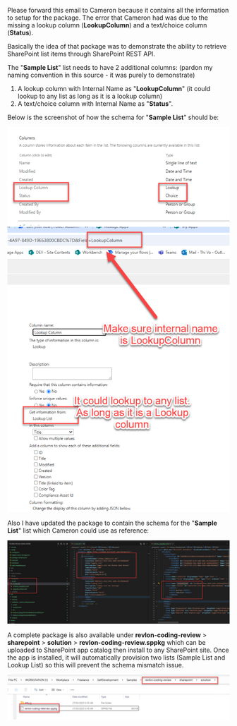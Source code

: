 Please forward this email to Cameron because it contains all the information to setup for the package.
The error that Cameron had was due to the missing a lookup column (**LookupColumn**) and a text/choice column (**Status**).

Basically the idea of that package was to demonstrate the ability to retrieve SharePoint list items through SharePoint REST API.

The "**Sample List**" list needs to have 2 additional columns: (pardon my naming convention in this source - it was purely to demonstrate)
1. A lookup column with Internal Name as "**LookupColumn**" (it could lookup to any list as long as it is a lookup column) 
2. A text/choice column with Internal Name as "**Status**".

Below is the screenshot of how the schema for "**Sample List**" should be:

![List Columns](/img/list_columns.png)
![LookupColumn](/img/lookupColumn.png)

Also I have updated the package to contain the schema for the "**Sample List**" list which Cameron could use as reference:

![Schema](/img/schema.png)

A complete package is also available under **revlon-coding-review** > **sharepoint** > **solution** > **revlon-coding-review.sppkg** which can be uploaded to SharePoint app catalog then install to any SharePoint site. Once the app is installed, it will automatically provision two lists (Sample List and Lookup List) so this will prevent the schema mismatch issue.

![Packaged Solution](/img/app_file.png)